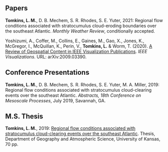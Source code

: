 ## Papers

**Tomkins, L. M.**, D. B. Mechem, S. R. Rhodes, S. E. Yuter, 2021: Regional flow conditions associated with stratocumulus cloud-eroding boundaries over the southeast Atlantic. _Monthly Weather Review_, conditionally accepted.

Yoshizumi, A., Coffer, M., Collins, E., Gaines, M., Gao, X., Jones, K., McGregor, I., McQuillan, K., Perin, V., **Tomkins, L.** & Worm, T. (2020). [A Review of Geospatial Content in IEEE Visualization Publications](https://arxiv.org/pdf/2009.03390.pdf). _IEEE Visualizations_. URL: arXiv:2009.03390.

## Conference Presentations

**Tomkins, L. M.**, D. B. Mechem, S. R. Rhodes, S. E. Yuter, M. A. Miller, 2019: Regional flow conditions associated with stratocumulus cloud-clearing events over the southeast Atlantic. _Abstracts, 18th Conference on Mesoscale Processes_, July 2019, Savannah, GA.

## M.S. Thesis

**Tomkins, L. M.**, 2019: [Regional flow conditions associated with stratocumulus cloud-clearing events over the southeast Atlantic](./files/Tomkins_thesis_final.pdf). Thesis, Department of Geography and Atmospheric Science, University of Kansas, 70 pp.
